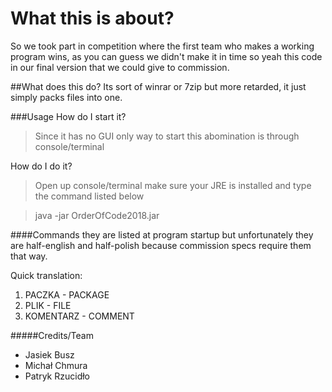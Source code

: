 # What this is about?
So we took part in competition where the first team who makes a working program wins, 
as you can guess we didn't make it in time so yeah this code in our final version that we could give to commission.

##What does this do?
Its sort of winrar or 7zip but more retarded, it just simply packs files into one.

###Usage
How do I start it? 
>Since it has no GUI only way to start this abomination is through console/terminal

How do I do it?
> Open up console/terminal make sure your JRE is installed and type the command listed below

>java -jar OrderOfCode2018.jar

####Commands
they are listed at program startup but unfortunately they are half-english and half-polish because commission specs require them that way.

Quick translation:

1. PACZKA - PACKAGE
2. PLIK - FILE
3. KOMENTARZ - COMMENT

#####Credits/Team
* Jasiek Busz
* Michał Chmura
* Patryk Rzucidło
